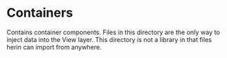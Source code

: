 # Containers

Contains container components. Files in this directory are the only way to
inject data into the View layer. This directory is not a library in that files
herin can import from anywhere.
